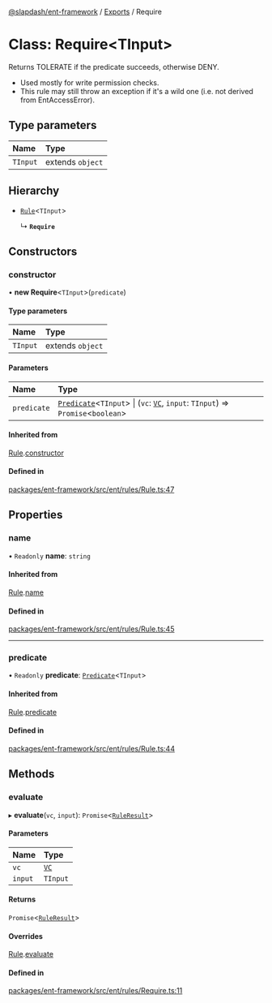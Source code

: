 [@slapdash/ent-framework](../README.md) / [Exports](../modules.md) / Require

# Class: Require<TInput\>

Returns TOLERATE if the predicate succeeds, otherwise DENY.
- Used mostly for write permission checks.
- This rule may still throw an exception if it's a wild one (i.e. not derived
  from EntAccessError).

## Type parameters

| Name | Type |
| :------ | :------ |
| `TInput` | extends `object` |

## Hierarchy

- [`Rule`](Rule.md)<`TInput`\>

  ↳ **`Require`**

## Constructors

### constructor

• **new Require**<`TInput`\>(`predicate`)

#### Type parameters

| Name | Type |
| :------ | :------ |
| `TInput` | extends `object` |

#### Parameters

| Name | Type |
| :------ | :------ |
| `predicate` | [`Predicate`](../interfaces/Predicate.md)<`TInput`\> \| (`vc`: [`VC`](VC.md), `input`: `TInput`) => `Promise`<`boolean`\> |

#### Inherited from

[Rule](Rule.md).[constructor](Rule.md#constructor)

#### Defined in

[packages/ent-framework/src/ent/rules/Rule.ts:47](https://github.com/time-loop/slapdash/blob/master/packages/ent-framework/src/ent/rules/Rule.ts#L47)

## Properties

### name

• `Readonly` **name**: `string`

#### Inherited from

[Rule](Rule.md).[name](Rule.md#name)

#### Defined in

[packages/ent-framework/src/ent/rules/Rule.ts:45](https://github.com/time-loop/slapdash/blob/master/packages/ent-framework/src/ent/rules/Rule.ts#L45)

___

### predicate

• `Readonly` **predicate**: [`Predicate`](../interfaces/Predicate.md)<`TInput`\>

#### Inherited from

[Rule](Rule.md).[predicate](Rule.md#predicate)

#### Defined in

[packages/ent-framework/src/ent/rules/Rule.ts:44](https://github.com/time-loop/slapdash/blob/master/packages/ent-framework/src/ent/rules/Rule.ts#L44)

## Methods

### evaluate

▸ **evaluate**(`vc`, `input`): `Promise`<[`RuleResult`](../interfaces/RuleResult.md)\>

#### Parameters

| Name | Type |
| :------ | :------ |
| `vc` | [`VC`](VC.md) |
| `input` | `TInput` |

#### Returns

`Promise`<[`RuleResult`](../interfaces/RuleResult.md)\>

#### Overrides

[Rule](Rule.md).[evaluate](Rule.md#evaluate)

#### Defined in

[packages/ent-framework/src/ent/rules/Require.ts:11](https://github.com/time-loop/slapdash/blob/master/packages/ent-framework/src/ent/rules/Require.ts#L11)

